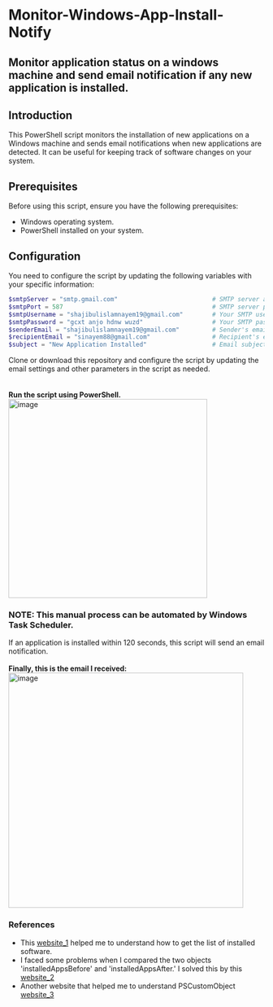 # Monitor-Windows-App-Install-Notify
## Monitor application status on a windows machine and send email notification if any new application is installed.
## Introduction
This PowerShell script monitors the installation of new applications on a Windows machine and sends email notifications when new applications are detected. It can be useful for keeping track of software changes on your system.

## Prerequisites
Before using this script, ensure you have the following prerequisites:
- Windows operating system.
- PowerShell installed on your system.

## Configuration

You need to configure the script by updating the following variables with your specific information:

```powershell
$smtpServer = "smtp.gmail.com"                          # SMTP server address
$smtpPort = 587                                         # SMTP server port
$smtpUsername = "shajibulislamnayem19@gmail.com"        # Your SMTP username
$smtpPassword = "gcxt anjo hdnw wuzd"                   # Your SMTP password
$senderEmail = "shajibulislamnayem19@gmail.com"         # Sender's email address
$recipientEmail = "sinayem88@gmail.com"                 # Recipient's email address
$subject = "New Application Installed"                  # Email subject
```
Clone or download this repository and configure the script by updating the email settings and other parameters in the script as needed. <br>
<br>
<br>
**Run the script using PowerShell.** <br>
<img width="391" alt="image" src="https://github.com/sinayem/Monitor-Windows-App-Install-Notify/assets/68912545/a4eeeef8-f5b5-4a61-aba2-be433f6d5080"> <br>
### NOTE: This manual process can be automated by Windows Task Scheduler.

If an application is installed within 120 seconds, this script will send an email notification.<br>
<br>
**Finally, this is the email I received:** <br>
<img width="462" alt="image" src="https://github.com/sinayem/Monitor-Windows-App-Install-Notify/assets/68912545/7da0f11c-a867-4d40-9528-75a5d4cd7bf9">

### References
- This [website_1](https://linuxhint.com/powershell-list-installed-software-quickly/) helped me to understand how to get the list of installed software.<br>
- I faced some problems when I compared the two objects 'installedAppsBefore' and 'installedAppsAfter.' I solved this by this [website_2](https://adamtheautomator.com/compare-objects-with-powershell) <br>
- Another website that helped me to understand PSCustomObject [website_3](https://learn.microsoft.com/en-us/powershell/scripting/learn/deep-dives/everything-about-pscustomobject?view=powershell-7.3)








